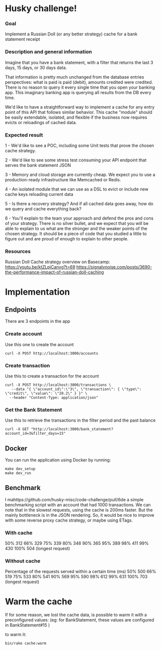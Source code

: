 # Husky challenge!

### Goal
Implement a Russian Doll (or any better strategy) cache for a bank statement receipt

### Description and general information

Imagine that you have a bank statement, with a filter that returns the last 3 days, 15 days, or 30 days data.

That information is pretty much unchanged from the database entries perspectives: what is paid is paid (debit), amounts credited were credited. There is no reason to query it every single time that you open your banking app. This imaginary banking app is querying all results from the DB every time.

We'd like to have a straightforward way to implement a cache for any entry point of this API that follows similar behavior. This cache "module" should be easily extendable, isolated, and flexible if the business now requires evicts or reloadings of cached data.

### Expected result

1 - We'd like to see a POC, including some Unit tests that prove the chosen cache strategy.

2 - We'd like to see some stress test consuming your API endpoint that serves the bank statement JSON

3 - Memory and cloud storage are currently cheap. We expect you to use a production-ready infrastructure like Memcached or Redis.

4 - An isolated module that we can use as a DSL to evict or include new cache keys reloading current data

5 - Is there a recovery strategy? And if all cached data goes away, how do we query and cache everything back?

6 - You'll explain to the team your approach and defend the pros and cons of your strategy. There is no silver bullet, and we expect that you will be able to explain to us what are the stronger and the weaker points of the chosen strategy.
It should be a piece of code that you studied a little to figure out and are proud of enough to explain to other people.

### Resources
Russian Doll Cache strategy overview on Basecamp: https://youtu.be/ktZLpjCanvg?t=69
https://signalvnoise.com/posts/3690-the-performance-impact-of-russian-doll-caching


# Implementation
## Endpoints
There are 3 endpoints in the app

### Create account

Use this one to create the account

```
curl -X POST http://localhost:3000/accounts
```

### Create transaction
Use this to create a transaction for the account
```
curl -X POST http://localhost:3000/transactions \
   --data "{ \"account_id\":\"3\", \"transaction\": { \"type\": \"credit\", \"value\": \"20.2\" } }" \
  --header "Content-Type: application/json"
```

### Get the Bank Statement
Use this to retrieve the transactions in the filter period and the past balance
```
curl -X GET "http://localhost:3000/bank_statement?account_id=3&filter_days=15"
```

## Docker

You can run the application using Docker by running:

```
make dev_setup
make dev_run
```

## Benchmark

I mahttps://github.com/husky-misc/code-challenge/pull/6de a simple benchmarking script with an account that had 1000 transactions. We can note that in the slowest requests,
using the cache is 200ms faster. But the mainly bottleneck is in the JSON rendering. So, it would be nice to improve with
some reverse proxy cache strategy, or maybe using ETags.

### With cache
50%    312
66%    329
75%    339
80%    346
90%    365
95%    389
98%    411
99%    430
100%    504 (longest request)

### Without cache
Percentage of the requests served within a certain time (ms)
  50%    500
  66%    519
  75%    533
  80%    541
  90%    569
  95%    590
  98%    612
  99%    631
 100%    703 (longest request)

# Warm the cache

If for some reason, we lost the cache data, is possible to warm it with a preconfigured values:
(eg: for BankStatement, these values are configured in BankStatement#15 )

to warm it:

```
bin/rake cache:warm
```
